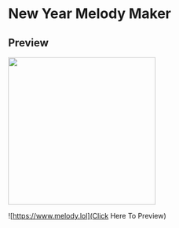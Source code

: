 # New Year Melody Maker

## Preview

<img width="300" src="https://github.com/kukumoon/new-year-melody-maker/blob/master/preview.png">

![https://www.melody.lol](Click Here To Preview)
